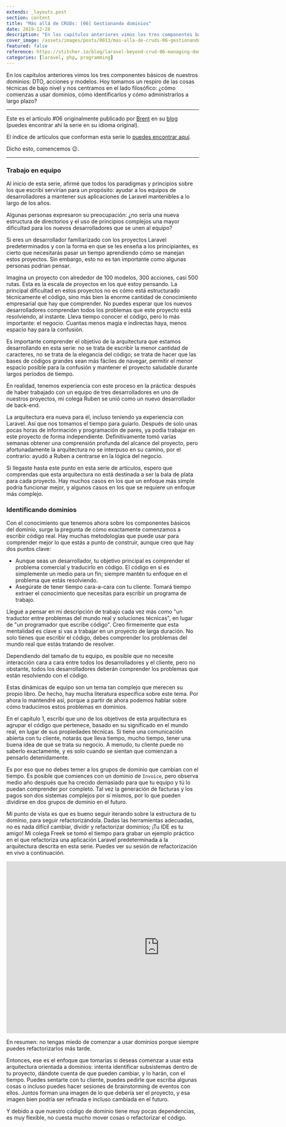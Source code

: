 ```yaml
---
extends: _layouts.post
section: content
title: "Más allá de CRUDs: [06] Gestionando dominios"
date: 2019-12-28
description: "En los capítulos anteriores vimos los tres componentes básicos de nuestros dominios: DTO, acciones y modelos. Hoy tomamos un respiro de las cosas técnicas de bajo nivel y nos centramos en el lado filosófico: ¿cómo comienzas a usar dominios, cómo identificarlos y cómo administrarlos a largo plazo?"  
cover_image: /assets/images/posts/0013/mas-alla-de-cruds-06-gestionando-dominios.png
featured: false
reference: https://stitcher.io/blog/laravel-beyond-crud-06-managing-domains
categories: [laravel, php, programming]
---
```


En los capítulos anteriores vimos los tres componentes básicos de nuestros dominios: DTO, acciones y modelos. 
Hoy tomamos un respiro de las cosas técnicas de bajo nivel y nos centramos en el lado filosófico: ¿cómo comienzas 
a usar dominios, cómo identificarlos y cómo administrarlos a largo plazo?

-----

Este es el artículo #06 originalmente publicado por [Brent](https://mobile.twitter.com/brendt_gd) en su 
[blog](https://stitcher.io/blog/laravel-beyond-crud-06-managing-domains) (puedes encontrar ahí la serie en 
su idioma original).

El índice de artículos que conforman esta serie lo [puedes encontrar aquí](/blog/laravel-mas-alla-de-cruds).

Dicho esto, comencemos 😉.

-------

### Trabajo en equipo

Al inicio de esta serie, afirmé que todos los paradigmas y principios sobre los que escribí servirían para un 
propósito: ayudar a los equipos de desarrolladores a mantener sus aplicaciones de Laravel mantenibles a lo largo 
de los años.

Algunas personas expresaron su preocupación: ¿no sería una nueva estructura de directorios y el uso de principios 
complejos una mayor dificultad para los nuevos desarrolladores que se unen al equipo?

Si eres un desarrollador familiarizado con los proyectos Laravel predeterminados y con la forma en que se les 
enseña a los principiantes, es cierto que necesitarás pasar un tiempo aprendiendo cómo se manejan estos proyectos. 
Sin embargo, esto no es tan importante como algunas personas podrían pensar.

Imagina un proyecto con alrededor de 100 modelos, 300 acciones, casi 500 rutas. Esta es la escala de proyectos en 
los que estoy pensando. La principal dificultad en estos proyectos no es cómo está estructurado técnicamente el 
código, sino más bien la enorme cantidad de conocimiento empresarial que hay que comprender. No puedes esperar que 
los nuevos desarrolladores comprendan todos los problemas que este proyecto está resolviendo, al instante. Lleva 
tiempo conocer el código, pero lo más importante: el negocio. Cuantas menos magia e indirectas haya, menos espacio 
hay para la confusión.

Es importante comprender el objetivo de la arquitectura que estamos desarrollando en esta serie: no se trata de escribir 
la menor cantidad de caracteres, no se trata de la elegancia del código; se trata de hacer que las bases de códigos 
grandes sean más fáciles de navegar, permitir el menor espacio posible para la confusión y mantener el proyecto saludable 
durante largos períodos de tiempo.

En realidad, tenemos experiencia con este proceso en la práctica: después de haber trabajado con un equipo de tres 
desarrolladores en uno de nuestros proyectos, mi colega Ruben se unió como un nuevo desarrollador de back-end.

La arquitectura era nueva para él, incluso teniendo ya experiencia con Laravel. Así que nos tomamos el tiempo para 
guiarlo. Después de solo unas pocas horas de información y programación de pares, ya podía trabajar en este proyecto 
de forma independiente. Definitivamente tomó varias semanas obtener una comprensión profunda del alcance del proyecto, 
pero afortunadamente la arquitectura no se interpuso en su camino, por el contrario: ayudó a Ruben a centrarse en la 
lógica del negocio.

Si llegaste hasta este punto en esta serie de artículos, espero que comprendas que esta arquitectura no está destinada 
a ser la bala de plata para cada proyecto. Hay muchos casos en los que un enfoque más simple podría funcionar mejor, 
y algunos casos en los que se requiere un enfoque más complejo.

### Identificando dominios

Con el conocimiento que tenemos ahora sobre los componentes básicos del dominio, surge la pregunta de cómo exactamente 
comenzamos a escribir código real. Hay muchas metodologías que puede usar para comprender mejor lo que estás a punto 
de construir, aunque creo que hay dos puntos clave:

- Aunque seas un desarrollador, tu objetivo principal es comprender el problema comercial y traducirlo en código. 
El código en sí es simplemente un medio para un fin; siempre mantén tu enfoque en el problema que estás resolviendo.
- Asegúrate de tener tiempo cara-a-cara con tu cliente. Tomará tiempo extraer el conocimiento que necesitas para escribir 
un programa de trabajo. 

Llegué a pensar en mi descripción de trabajo cada vez más como "un traductor entre problemas del mundo real y soluciones 
técnicas", en lugar de "un programador que escribe código". Creo firmemente que esta mentalidad es clave si vas a 
trabajar en un proyecto de larga duración. No solo tienes que escribir el código, debes comprender los problemas del 
mundo real que estás tratando de resolver.

Dependiendo del tamaño de tu equipo, es posible que no necesite interacción cara a cara entre todos los desarrolladores 
y el cliente, pero no obstante, todos los desarrolladores deberán comprender los problemas que están resolviendo con el 
código.

Estas dinámicas de equipo son un tema tan complejo que merecen su propio libro. De hecho, hay mucha literatura específica 
sobre este tema. Por ahora lo mantendré así, porque a partir de ahora podemos hablar sobre cómo traducimos estos problemas 
en dominios.

En el capítulo 1, escribí que uno de los objetivos de esta arquitectura es agrupar el código que pertenece, basado en su 
significado en el mundo real, en lugar de sus propiedades técnicas. Si tiene una comunicación abierta con tu cliente, 
notarás que lleva tiempo, mucho tiempo, tener una buena idea de qué se trata su negocio. A menudo, tu cliente puede no 
saberlo exactamente, y es solo cuando se sientan que comienzan a pensarlo detenidamente.

Es por eso que no debes temer a los grupos de dominio que cambian con el tiempo. Es posible que comiences con un dominio 
de `Invoice`, pero observa medio año después que ha crecido demasiado para que tu equipo y tú lo puedan comprender por 
completo. Tal vez la generación de facturas y los pagos son dos sistemas complejos por sí mismos, por lo que pueden 
dividirse en dos grupos de dominio en el futuro.

Mi punto de vista es que es bueno seguir iterando sobre la estructura de tu dominio, para seguir refactorizándola. Dadas 
las herramientas adecuadas, no es nada difícil cambiar, dividir y refactorizar dominios; ¡Tu IDE es tu amigo! Mi 
colega Freek se tomó el tiempo para grabar un ejemplo práctico en el que refactoriza una aplicación Laravel predeterminada 
a la arquitectura descrita en esta serie. Puedes ver su sesión de refactorización en vivo a continuación.

<div markdown="1">
<iframe width="800" height="450" src="https://www.youtube.com/embed/yPiMzw-lLF8" frameborder="0" allow="accelerometer; autoplay; encrypted-media; gyroscope; picture-in-picture" allowfullscreen></iframe>
</div>

En resumen: no tengas miedo de comenzar a usar dominios porque siempre puedes refactorizarlos más tarde.

Entonces, ese es el enfoque que tomarías si deseas comenzar a usar esta arquitectura orientada a dominios: intenta 
identificar subsistemas dentro de tu proyecto, dándote cuenta de que pueden cambiar, y lo harán, con el tiempo. Puedes 
sentarte con tu cliente, puedes pedirle que escriba algunas cosas o incluso puedes hacer sesiones de brainstorming de 
eventos con ellos. Juntos forman una imagen de lo que debería ser el proyecto, y esa imagen bien podría ser refinada 
e incluso cambiada en el futuro.

Y debido a que nuestro código de dominio tiene muy pocas dependencias, es muy flexible, no cuesta mucho mover cosas 
o refactorizar el código.
